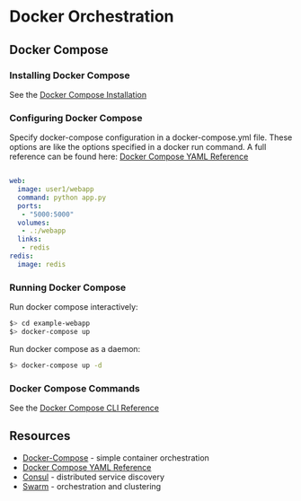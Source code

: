 Docker Orchestration
====================

## Docker Compose

### Installing Docker Compose
See the [Docker Compose Installation](https://docs.docker.com/compose/install/)

### Configuring Docker Compose
Specify docker-compose configuration in a docker-compose.yml file.  These options are like the options specified in a docker run command.
A full reference can be found here: [Docker Compose YAML Reference](https://docs.docker.com/compose/yml/)
```yaml

web:
  image: user1/webapp
  command: python app.py
  ports:
   - "5000:5000"
  volumes:
   - .:/webapp
  links:
   - redis
redis:
  image: redis

```

### Running Docker Compose

Run docker compose interactively:
```bash
$> cd example-webapp
$> docker-compose up
```

Run docker compose as a daemon:
```bash
$> docker-compose up -d
```

### Docker Compose Commands
See the [Docker Compose CLI Reference](https://docs.docker.com/compose/cli/)



## Resources
* [Docker-Compose](https://docs.docker.com/compose/) - simple container orchestration
* [Docker Compose YAML Reference](https://docs.docker.com/compose/yml/)
* [Consul](https://www.consul.io/) - distributed service discovery
* [Swarm](http://docs.docker.com/swarm/) - orchestration and clustering
 
 
